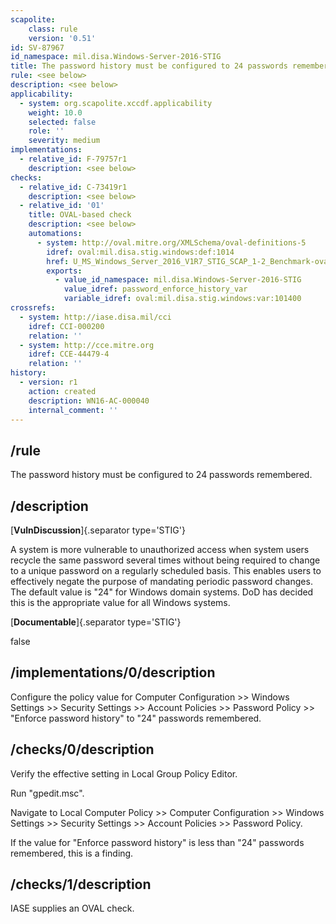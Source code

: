 ```yaml
---
scapolite:
    class: rule
    version: '0.51'
id: SV-87967
id_namespace: mil.disa.Windows-Server-2016-STIG
title: The password history must be configured to 24 passwords remembered.
rule: <see below>
description: <see below>
applicability:
  - system: org.scapolite.xccdf.applicability
    weight: 10.0
    selected: false
    role: ''
    severity: medium
implementations:
  - relative_id: F-79757r1
    description: <see below>
checks:
  - relative_id: C-73419r1
    description: <see below>
  - relative_id: '01'
    title: OVAL-based check
    description: <see below>
    automations:
      - system: http://oval.mitre.org/XMLSchema/oval-definitions-5
        idref: oval:mil.disa.stig.windows:def:1014
        href: U_MS_Windows_Server_2016_V1R7_STIG_SCAP_1-2_Benchmark-oval.xml
        exports:
          - value_id_namespace: mil.disa.Windows-Server-2016-STIG
            value_idref: password_enforce_history_var
            variable_idref: oval:mil.disa.stig.windows:var:101400
crossrefs:
  - system: http://iase.disa.mil/cci
    idref: CCI-000200
    relation: ''
  - system: http://cce.mitre.org
    idref: CCE-44479-4
    relation: ''
history:
  - version: r1
    action: created
    description: WN16-AC-000040
    internal_comment: ''
---
```



## /rule

The password history must be configured to 24 passwords remembered.

## /description

[**VulnDiscussion**]{.separator type='STIG'}

A system is more vulnerable to unauthorized access when system users recycle the same password several times without being required to change to a unique password on a regularly scheduled basis. This enables users to effectively negate the purpose of mandating periodic password changes. The default value is "24" for Windows domain systems. DoD has decided this is the appropriate value for all Windows systems.

[**Documentable**]{.separator type='STIG'}

false

## /implementations/0/description

Configure the policy value for Computer Configuration >> Windows Settings >> Security Settings >> Account Policies >> Password Policy >> "Enforce password history" to "24" passwords remembered.

## /checks/0/description

Verify the effective setting in Local Group Policy Editor.

Run "gpedit.msc".

Navigate to Local Computer Policy >> Computer Configuration >> Windows Settings >> Security Settings >> Account Policies >> Password Policy.

If the value for "Enforce password history" is less than "24" passwords remembered, this is a finding.

## /checks/1/description

IASE supplies an OVAL check.
